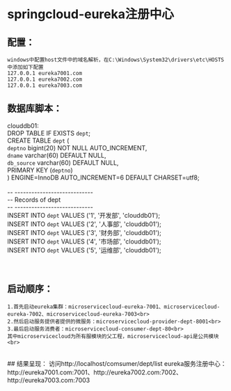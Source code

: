 # springcloud-eureka注册中心
## 配置：<br>
	windows中配置host文件中的域名解析，在C:\Windows\System32\drivers\etc\HOSTS中添加如下配置
	127.0.0.1 eureka7001.com
	127.0.0.1 eureka7002.com
	127.0.0.1 eureka7003.com



## 数据库脚本：<br>
clouddb01:<br>
DROP TABLE IF EXISTS `dept`;<br>
CREATE TABLE `dept` (<br>
  `deptno` bigint(20) NOT NULL AUTO_INCREMENT,<br>
  `dname` varchar(60) DEFAULT NULL,<br>
  `db_source` varchar(60) DEFAULT NULL,<br>
  PRIMARY KEY (`deptno`)<br>
) ENGINE=InnoDB AUTO_INCREMENT=6 DEFAULT CHARSET=utf8;<br>
<br>
-- ----------------------------<br>
-- Records of dept<br>
-- ----------------------------<br>
INSERT INTO `dept` VALUES ('1', '开发部', 'clouddb01');<br>
INSERT INTO `dept` VALUES ('2', '人事部', 'clouddb01');<br>
INSERT INTO `dept` VALUES ('3', '财务部', 'clouddb01');<br>
INSERT INTO `dept` VALUES ('4', '市场部', 'clouddb01');<br>
INSERT INTO `dept` VALUES ('5', '运维部', 'clouddb01');<br>
<br>
<br>
## 启动顺序：<br>
	1.首先启动eureka集群：microservicecloud-eureka-7001、microservicecloud-eureka-7002、microservicecloud-eureka-7003<br>
	2.然后启动服务提供者提供的微服务：microservicecloud-provider-dept-8001<br>
	3.最后启动服务消费者：microservicecloud-consumer-dept-80<br>
	其中microservicecloud为所有服模块的父工程，microservicecloud-api是公共模块<br>
<br>
## 结果呈现：
	访问http://localhost/comsumer/dept/list
	eureka服务注册中心：http://eureka7001.com:7001、http://eureka7002.com:7002、http://eureka7003.com:7003
